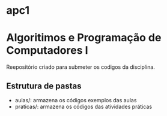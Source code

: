 # apc1
# Algoritimos e Programação de Computadores I

Reepositório criado para submeter os codigos da disciplina.

## Estrutura de pastas 

* aulas/: armazena os códigos exemplos das aulas
* praticas/: armazena os códigos das atividades práticas 
